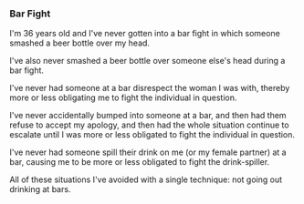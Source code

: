 ### Bar Fight

<p>I'm 36 years old and I've never gotten into a bar fight in which someone smashed a beer bottle over my head.</p>

<p>I've also never smashed a beer bottle over someone else's head during a bar fight.</p>

<p>I've never had someone at a bar disrespect the woman I was with, thereby more or less obligating me to fight the individual in question.</p>

<p>I've never accidentally bumped into someone at a bar, and then had them refuse to accept my apology, and then had the whole situation continue to escalate until I was more or less obligated to fight the individual in question.</p>

<p>I've never had someone spill their drink on me (or my female partner) at a bar, causing me to be more or less obligated to fight the drink-spiller.</p>

<p>All of these situations I've avoided with a single technique: not going out drinking at bars.</p>
